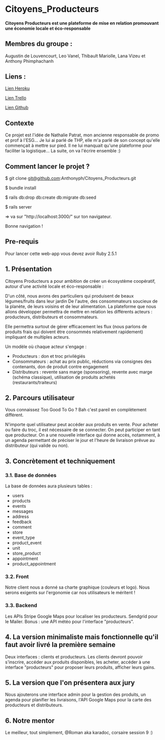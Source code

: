 # Citoyens_Producteurs

#### Citoyens Producteurs est une plateforme de mise en relation promouvant une économie locale et éco-responsable

## Membres du groupe : 

Augustin de Louvencourt, Leo Vanel, Thibault Mariolle, Lana Vizeu et Anthony Phimphachanh

## Liens : 

[Lien Heroku](https://citoyens-producteurs.herokuapp.com/)

[Lien Trello](https://trello.com/b/PKTqicI3/projet-final/)

[Lien Github](https://github.com/Anthonyph/Citoyens_Producteurs/)



## Contexte

Ce projet est l'idée de Nathalie Patrat, mon ancienne responsable de promo et prof à l'ESG...
Je lui ai parlé de THP, elle m'a parlé de son concept qu'elle commençait à mettre sur pied. Il ne lui manquait qu'une plateforme pour faciliter la logistique... La suite, on va l'écrire ensemble :)

## Comment lancer le projet ?

  $ git clone git@github.com:Anthonyph/Citoyens_Producteurs.git

  $ bundle install

  $ rails db:drop db:create db:migrate db:seed

  $ rails server

  => va sur "http://localhost:3000/" sur ton navigateur.

  Bonne navigation !


## Pre-requis 

Pour lancer cette web-app vous devez avoir Ruby 2.5.1

## 1. Présentation

Citoyens Producteurs a pour ambition de créer un écosystème coopératif, autour d'une activité locale et éco-responsable :

D'un côté, nous avons des particuliers qui produisent de beaux légumes/fruits dans leur jardin
De l'autre, des consommateurs soucieux de la planète, de leurs voisins et de leur alimentation.
La plateforme que nous allons développer permettra de mettre en relation les différents acteurs : producteurs, distributeurs et consommateurs.

Elle permettra surtout de gérer efficacement les flux (nous parlons de produits frais qui doivent être consommés relativement rapidement) impliquant de multiples acteurs.

Un modèle où chaque acteur s'engage :
- Producteurs : don et troc privilégiés
- Consommateurs : achat au prix public, réductions via consignes des contenants, don de produit contre engagement
- Distributeurs : revente sans marge (sponsoring), revente avec marge (schéma classique), utilisation de produits achetés (restaurants/traiteurs)

## 2. Parcours utilisateur
Vous connaissez Too Good To Go ? Bah c'est pareil en complètement différent.

N'importe quel utilisateur peut accéder aux produits en vente. Pour acheter ou faire du troc, il est nécessaire de se connecter. On peut participer en tant que producteur. On a une nouvelle interface qui donne accès, notamment, à un agenda permettant de préciser le jour et l'heure de livraison prévue au distributeur (qui valide ou non).

## 3. Concrètement et techniquement

### 3.1. Base de données
La base de données aura plusieurs tables :
- users
- products
- events
- messages
- address
- feedback
- comment
- store
- event_type
- product_event
- unit
- store_product
- appointment
- product_appointment

### 3.2. Front
Notre client nous a donné sa charte graphique (couleurs et logo).
Nous serons exigents sur l'ergonomie car nos utilisateurs le méritent !


### 3.3. Backend
Les APIs Stripe Google Maps pour localiser les producteurs. Sendgrid pour le Mailer.
Bonus : une API météo pour l'interface "producteurs".

## 4. La version minimaliste mais fonctionnelle qu'il faut avoir livré la première semaine

Deux interfaces : clients et producteurs. Les clients devront pouvoir s'inscrire, accéder aux produits disponibles, les acheter, accéder à une interface "producteurs" pour proposer leurs produits, afficher leurs gains.

## 5. La version que l'on présentera aux jury
Nous ajouterons une interface admin pour la gestion des produits, un agenda pour planifier les livraisons, l'API Google Maps pour la carte des producteurs et distributeurs.

## 6. Notre mentor
Le meilleur, tout simplement, @Roman aka karadoc, corsaire session 9 :)

